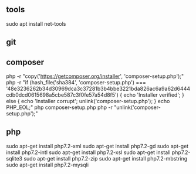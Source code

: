 


## tools
sudo apt install net-tools



## git


## composer
php -r "copy('https://getcomposer.org/installer', 'composer-setup.php');"
php -r "if (hash_file('sha384', 'composer-setup.php') === '48e3236262b34d30969dca3c37281b3b4bbe3221bda826ac6a9a62d6444cdb0dcd0615698a5cbe587c3f0fe57a54d8f5') { echo 'Installer verified'; } else { echo 'Installer corrupt'; unlink('composer-setup.php'); } echo PHP_EOL;"
php composer-setup.php
php -r "unlink('composer-setup.php');"


## php
sudo apt-get install php7.2-xml
sudo apt-get install php7.2-gd
sudo apt-get install php7.2-intl
sudo apt-get install php7.2-xsl
sudo apt-get install php7.2-sqlite3
sudo apt-get install php7.2-zip
sudo apt-get install php7.2-mbstring
sudo apt-get install php7.2-mysqli
